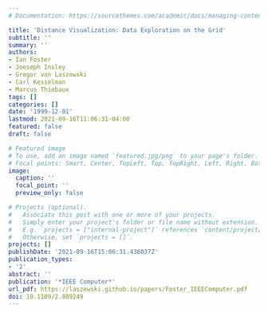 ```yaml
---
# Documentation: https://sourcethemes.com/academic/docs/managing-content/

title: 'Distance Visualization: Data Exploration on the Grid'
subtitle: ''
summary: ''
authors:
- Ian Foster
- Joeseph Insley
- Gregor von Laszewski
- Carl Kesselman
- Marcus Thiebaux
tags: []
categories: []
date: '1999-12-01'
lastmod: 2021-09-16T11:06:31-04:00
featured: false
draft: false

# Featured image
# To use, add an image named `featured.jpg/png` to your page's folder.
# Focal points: Smart, Center, TopLeft, Top, TopRight, Left, Right, BottomLeft, Bottom, BottomRight.
image:
  caption: ''
  focal_point: ''
  preview_only: false

# Projects (optional).
#   Associate this post with one or more of your projects.
#   Simply enter your project's folder or file name without extension.
#   E.g. `projects = ["internal-project"]` references `content/project/deep-learning/index.md`.
#   Otherwise, set `projects = []`.
projects: []
publishDate: '2021-09-16T15:06:31.436037Z'
publication_types:
- '2'
abstract: ''
publication: '*IEEE Computer*'
url_pdf: https://laszewski.github.io/papers/Foster_IEEEComputer.pdf
doi: 10.1109/2.809249
---
```

